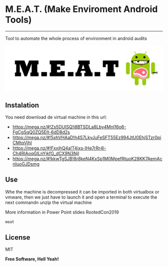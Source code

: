 # M.E.A.T. (Make Enviroment Android Tools)
---

Tool to automate the whole process of environment in android audits

![alt text](https://github.com/InnotecSystem/meat/blob/master/image.png?raw=true)

Instalation
----

You need download de virtual machine in this url:

- https://mega.nz/#!Zs5DUISQ!i8BTSDLa8Lby4Mnl16o6-FgCgSqQ0ZQ5EIt-6dD8d2s
- https://mega.nz/#!5xhVHAaD!h4S7LkyJuFeSFT55Ez994JtU0EhjSTzr0piCMtqVjhI
- https://mega.nz/#!FxxjhQ4a!T4ixs-IHe7rRr4l-Ch4RIAoqGlLnYjkfG_dCX9N3NjI
- https://mega.nz/#!kkwTgSJB!8r8keN4KxSp1M0MpefRtuoK28KK7AemAcnIuoGJDsmg


Use
----
Whe the machine is decompressed it can be imported in both virtualbox or vmware, then we just have to launch it and open a terminal to execute the next commandn unzip the virtual machine 

More information in Power Point slides RootedCon2019

```sh
meat
```

License
----

MIT


**Free Software, Hell Yeah!**
